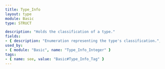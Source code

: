 ```yaml
---
title: Type_Info
layout: type
module: Basic
type: STRUCT

description: "Holds the classification of a type."
fields:
- { description: "Enumeration representing the type's classification.", name: "type", type: "Type_Info_Tag" }
used_by:
- { module: "Basic", name: "Type_Info_Integer" }
tags:
- { name: see, value: "Basic#Type_Info_Tag" }
---
```

